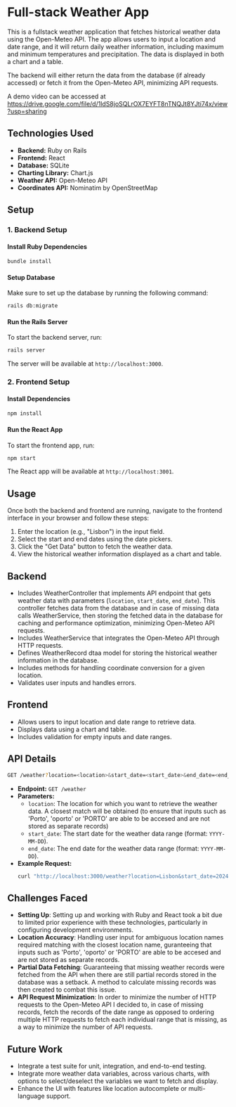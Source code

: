 
# Full-stack Weather App

This is a fullstack weather application that fetches historical weather data using the Open-Meteo API. The app allows users to input a location and date range, and it will return daily weather information, including maximum and minimum temperatures and precipitation. The data is displayed in both a chart and a table.

The backend will either return the data from the database (if already accessed) or fetch it from the Open-Meteo API, minimizing API requests.

A demo video can be accessed at https://drive.google.com/file/d/1ldS8joSQLrOX7EYFT8nTNQJt8YJti74x/view?usp=sharing

## Technologies Used

- **Backend:** Ruby on Rails
- **Frontend:** React
- **Database:** SQLite
- **Charting Library:** Chart.js
- **Weather API:** Open-Meteo API
- **Coordinates API:** Nominatim by OpenStreetMap

## Setup

### 1. Backend Setup

#### Install Ruby Dependencies

```bash
bundle install
```

#### Setup Database

Make sure to set up the database by running the following command:

```bash
rails db:migrate
```

#### Run the Rails Server

To start the backend server, run:

```bash
rails server
```

The server will be available at `http://localhost:3000`.

### 2. Frontend Setup

#### Install Dependencies

```bash
npm install
```

#### Run the React App

To start the frontend app, run:

```bash
npm start
```

The React app will be available at `http://localhost:3001`.

## Usage

Once both the backend and frontend are running, navigate to the frontend interface in your browser and follow these steps:

1. Enter the location (e.g., "Lisbon") in the input field.
2. Select the start and end dates using the date pickers.
3. Click the "Get Data" button to fetch the weather data.
4. View the historical weather information displayed as a chart and table.

## Backend
- Includes WeatherController that implements API endpoint that gets weather data with parameters (`location`, `start_date`, `end_date`). This controller fetches data from the database and in case of missing data calls WeatherService, then storing the fetched data in the database for caching and performance optimization, minimizing Open-Meteo API requests.
- Includes WeatherService that integrates the Open-Meteo API through HTTP requests.
- Defines WeatherRecord dtaa model for storing the historical weather information in the database. 
- Includes methods for handling coordinate conversion for a given location.
- Validates user inputs and handles errors.

## Frontend
- Allows users to input location and date range to retrieve data.
- Displays data using a chart and table.
- Includes validation for empty inputs and date ranges.

## API Details

```bash
GET /weather?location=<location>&start_date=<start_date>&end_date=<end_date>
```

- **Endpoint:** `GET /weather`
- **Parameters:**
  - `location`: The location for which you want to retrieve the weather data. A closest match will be obtained (to ensure that inputs such as 'Porto', 'oporto' or 'PORTO' are able to be accesed and are not stored as separate records)
  - `start_date`: The start date for the weather data range (format: `YYYY-MM-DD`).
  - `end_date`: The end date for the weather data range (format: `YYYY-MM-DD`).
- **Example Request:**
  ```bash
  curl "http://localhost:3000/weather?location=Lisbon&start_date=2024-11-10&end_date=2024-11-20"
  ```


## Challenges Faced
- **Setting Up**: Setting up and working with Ruby and React took a bit due to limited prior experience with these technologies, particularly in configuring development environments.
- **Location Accuracy**: Handling user input for ambiguous location names required matching with the closest location name, guranteeing that inputs such as 'Porto', 'oporto' or 'PORTO' are able to be accesed and are not stored as separate records.
- **Partial Data Fetching**: Guaranteeing that missing weather records were fetched from the API when there are still partial records stored in the database was a setback. A method to calculate missing records was then created to combat this issue.
- **API Request Minimization**: In order to minimize the number of HTTP requests to the Open-Meteo API I decided to, in case of missing records, fetch the records of the date range as opposed to ordering multiple HTTP requests to fetch each individual range that is missing, as a way to minimize the number of API requests.


## Future Work
- Integrate a test suite for unit, integration, and end-to-end testing.
- Integrate more weather data variables, across various charts, with options to select/deselect the variables we want to fetch and display.
- Enhance the UI with features like location autocomplete or multi-language support.